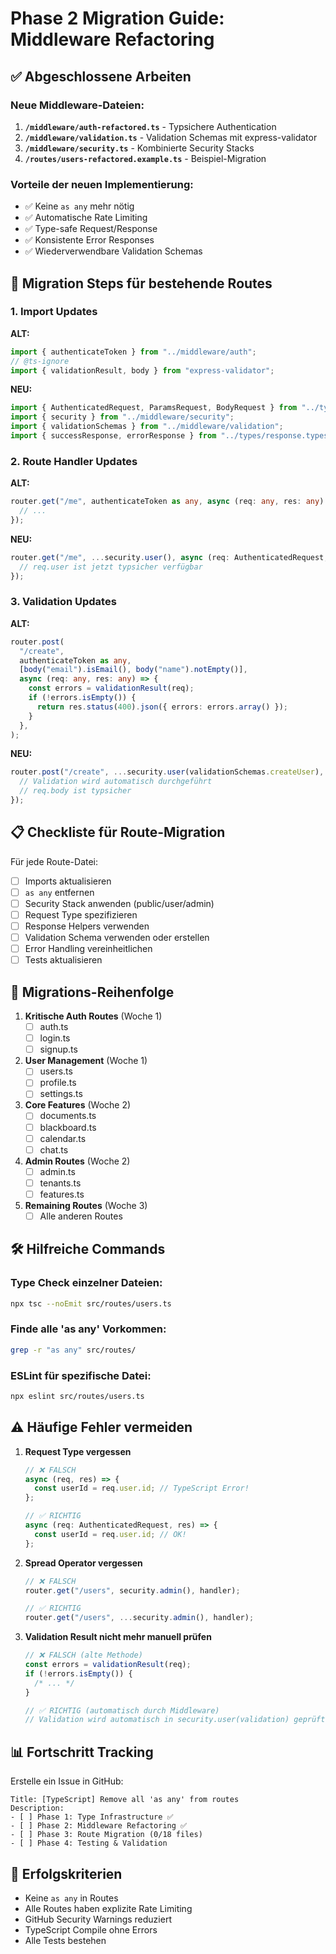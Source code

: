 # Phase 2 Migration Guide: Middleware Refactoring

## ✅ Abgeschlossene Arbeiten

### Neue Middleware-Dateien:

1. **`/middleware/auth-refactored.ts`** - Typsichere Authentication
2. **`/middleware/validation.ts`** - Validation Schemas mit express-validator
3. **`/middleware/security.ts`** - Kombinierte Security Stacks
4. **`/routes/users-refactored.example.ts`** - Beispiel-Migration

### Vorteile der neuen Implementierung:

- ✅ Keine `as any` mehr nötig
- ✅ Automatische Rate Limiting
- ✅ Type-safe Request/Response
- ✅ Konsistente Error Responses
- ✅ Wiederverwendbare Validation Schemas

## 🔄 Migration Steps für bestehende Routes

### 1. Import Updates

**ALT:**

```typescript
import { authenticateToken } from "../middleware/auth";
// @ts-ignore
import { validationResult, body } from "express-validator";
```

**NEU:**

```typescript
import { AuthenticatedRequest, ParamsRequest, BodyRequest } from "../types";
import { security } from "../middleware/security";
import { validationSchemas } from "../middleware/validation";
import { successResponse, errorResponse } from "../types/response.types";
```

### 2. Route Handler Updates

**ALT:**

```typescript
router.get("/me", authenticateToken as any, async (req: any, res: any) => {
  // ...
});
```

**NEU:**

```typescript
router.get("/me", ...security.user(), async (req: AuthenticatedRequest, res) => {
  // req.user ist jetzt typsicher verfügbar
});
```

### 3. Validation Updates

**ALT:**

```typescript
router.post(
  "/create",
  authenticateToken as any,
  [body("email").isEmail(), body("name").notEmpty()],
  async (req: any, res: any) => {
    const errors = validationResult(req);
    if (!errors.isEmpty()) {
      return res.status(400).json({ errors: errors.array() });
    }
  },
);
```

**NEU:**

```typescript
router.post("/create", ...security.user(validationSchemas.createUser), async (req: BodyRequest<CreateUserDto>, res) => {
  // Validation wird automatisch durchgeführt
  // req.body ist typsicher
});
```

## 📋 Checkliste für Route-Migration

Für jede Route-Datei:

- [ ] Imports aktualisieren
- [ ] `as any` entfernen
- [ ] Security Stack anwenden (public/user/admin)
- [ ] Request Type spezifizieren
- [ ] Response Helpers verwenden
- [ ] Validation Schema verwenden oder erstellen
- [ ] Error Handling vereinheitlichen
- [ ] Tests aktualisieren

## 🚀 Migrations-Reihenfolge

1. **Kritische Auth Routes** (Woche 1)
   - [ ] auth.ts
   - [ ] login.ts
   - [ ] signup.ts

2. **User Management** (Woche 1)
   - [ ] users.ts
   - [ ] profile.ts
   - [ ] settings.ts

3. **Core Features** (Woche 2)
   - [ ] documents.ts
   - [ ] blackboard.ts
   - [ ] calendar.ts
   - [ ] chat.ts

4. **Admin Routes** (Woche 2)
   - [ ] admin.ts
   - [ ] tenants.ts
   - [ ] features.ts

5. **Remaining Routes** (Woche 3)
   - [ ] Alle anderen Routes

## 🛠️ Hilfreiche Commands

### Type Check einzelner Dateien:

```bash
npx tsc --noEmit src/routes/users.ts
```

### Finde alle 'as any' Vorkommen:

```bash
grep -r "as any" src/routes/
```

### ESLint für spezifische Datei:

```bash
npx eslint src/routes/users.ts
```

## ⚠️ Häufige Fehler vermeiden

1. **Request Type vergessen**

   ```typescript
   // ❌ FALSCH
   async (req, res) => {
     const userId = req.user.id; // TypeScript Error!
   };

   // ✅ RICHTIG
   async (req: AuthenticatedRequest, res) => {
     const userId = req.user.id; // OK!
   };
   ```

2. **Spread Operator vergessen**

   ```typescript
   // ❌ FALSCH
   router.get("/users", security.admin(), handler);

   // ✅ RICHTIG
   router.get("/users", ...security.admin(), handler);
   ```

3. **Validation Result nicht mehr manuell prüfen**

   ```typescript
   // ❌ FALSCH (alte Methode)
   const errors = validationResult(req);
   if (!errors.isEmpty()) {
     /* ... */
   }

   // ✅ RICHTIG (automatisch durch Middleware)
   // Validation wird automatisch in security.user(validation) geprüft
   ```

## 📊 Fortschritt Tracking

Erstelle ein Issue in GitHub:

```
Title: [TypeScript] Remove all 'as any' from routes
Description:
- [ ] Phase 1: Type Infrastructure ✅
- [ ] Phase 2: Middleware Refactoring ✅
- [ ] Phase 3: Route Migration (0/18 files)
- [ ] Phase 4: Testing & Validation
```

## 🎯 Erfolgskriterien

- Keine `as any` in Routes
- Alle Routes haben explizite Rate Limiting
- GitHub Security Warnings reduziert
- TypeScript Compile ohne Errors
- Alle Tests bestehen
